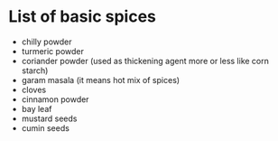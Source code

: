 # List of basic spices

- chilly powder
- turmeric powder
- coriander powder (used as thickening agent more or less like corn starch)
- garam masala (it means hot mix of spices)
- cloves
- cinnamon powder
- bay leaf
- mustard seeds
- cumin seeds
